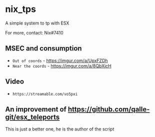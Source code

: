 # nix_tps
A simple system to tp with ESX

For more, contact: Nix#7410

## MSEC and consumption
- `Out of coords` - https://imgur.com/a/UpxFZDh
- `Near the coords` - https://imgur.com/a/8QbXjcH

## Video

- `https://streamable.com/vo5pxi`

## An improvement of https://github.com/qalle-git/esx_teleports

This is just a better one, he is the author of the script
